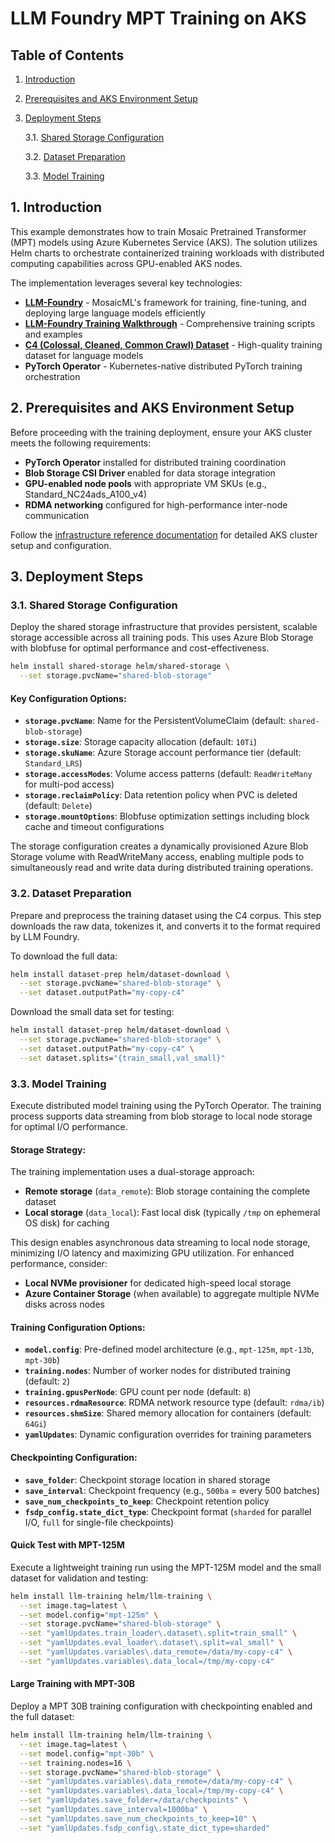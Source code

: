 # LLM Foundry MPT Training on AKS

## Table of Contents

1. [Introduction](#1-introduction)
2. [Prerequisites and AKS Environment Setup](#2-prerequisites-and-aks-environment-setup)
3. [Deployment Steps](#3-deployment-steps)
   
   3.1. [Shared Storage Configuration](#31-shared-storage-configuration)
   
   3.2. [Dataset Preparation](#32-dataset-preparation)
   
   3.3. [Model Training](#33-model-training)

## 1. Introduction

This example demonstrates how to train Mosaic Pretrained Transformer (MPT) models using Azure Kubernetes Service (AKS). The solution utilizes Helm charts to orchestrate containerized training workloads with distributed computing capabilities across GPU-enabled AKS nodes.

The implementation leverages several key technologies:

- **[LLM-Foundry](https://github.com/mosaicml/llm-foundry)** - MosaicML's framework for training, fine-tuning, and deploying large language models efficiently
- **[LLM-Foundry Training Walkthrough](https://github.com/mosaicml/llm-foundry/tree/main/scripts/train)** - Comprehensive training scripts and examples
- **[C4 (Colossal, Cleaned, Common Crawl) Dataset](https://huggingface.co/datasets/allenai/c4)** - High-quality training dataset for language models
- **PyTorch Operator** - Kubernetes-native distributed PyTorch training orchestration

## 2. Prerequisites and AKS Environment Setup

Before proceeding with the training deployment, ensure your AKS cluster meets the following requirements:

- **PyTorch Operator** installed for distributed training coordination
- **Blob Storage CSI Driver** enabled for data storage integration  
- **GPU-enabled node pools** with appropriate VM SKUs (e.g., Standard_NC24ads_A100_v4)
- **RDMA networking** configured for high-performance inter-node communication

Follow the [infrastructure reference documentation](../../../infrastructure_references/aks/README.md) for detailed AKS cluster setup and configuration.

## 3. Deployment Steps

### 3.1. Shared Storage Configuration

Deploy the shared storage infrastructure that provides persistent, scalable storage accessible across all training pods. This uses Azure Blob Storage with blobfuse for optimal performance and cost-effectiveness.

```bash
helm install shared-storage helm/shared-storage \
  --set storage.pvcName="shared-blob-storage"
```

#### Key Configuration Options:

- **`storage.pvcName`**: Name for the PersistentVolumeClaim (default: `shared-blob-storage`)
- **`storage.size`**: Storage capacity allocation (default: `10Ti`)
- **`storage.skuName`**: Azure Storage account performance tier (default: `Standard_LRS`)
- **`storage.accessModes`**: Volume access patterns (default: `ReadWriteMany` for multi-pod access)
- **`storage.reclaimPolicy`**: Data retention policy when PVC is deleted (default: `Delete`)
- **`storage.mountOptions`**: Blobfuse optimization settings including block cache and timeout configurations

The storage configuration creates a dynamically provisioned Azure Blob Storage volume with ReadWriteMany access, enabling multiple pods to simultaneously read and write data during distributed training operations.

### 3.2. Dataset Preparation

Prepare and preprocess the training dataset using the C4 corpus. This step downloads the raw data, tokenizes it, and converts it to the format required by LLM Foundry.

To download the full data:

```bash
helm install dataset-prep helm/dataset-download \
  --set storage.pvcName="shared-blob-storage" \
  --set dataset.outputPath="my-copy-c4"
```

Download the small data set for testing:

```bash
helm install dataset-prep helm/dataset-download \
  --set storage.pvcName="shared-blob-storage" \
  --set dataset.outputPath="my-copy-c4" \
  --set dataset.splits="{train_small,val_small}"
```

### 3.3. Model Training

Execute distributed model training using the PyTorch Operator. The training process supports data streaming from blob storage to local node storage for optimal I/O performance.

#### Storage Strategy:

The training implementation uses a dual-storage approach:
- **Remote storage** (`data_remote`): Blob storage containing the complete dataset
- **Local storage** (`data_local`): Fast local disk (typically `/tmp` on ephemeral OS disk) for caching

This design enables asynchronous data streaming to local node storage, minimizing I/O latency and maximizing GPU utilization. For enhanced performance, consider:
- **Local NVMe provisioner** for dedicated high-speed local storage
- **Azure Container Storage** (when available) to aggregate multiple NVMe disks across nodes

#### Training Configuration Options:

- **`model.config`**: Pre-defined model architecture (e.g., `mpt-125m`, `mpt-13b`, `mpt-30b`)
- **`training.nodes`**: Number of worker nodes for distributed training (default: `2`)
- **`training.gpusPerNode`**: GPU count per node (default: `8`)
- **`resources.rdmaResource`**: RDMA network resource type (default: `rdma/ib`)
- **`resources.shmSize`**: Shared memory allocation for containers (default: `64Gi`)
- **`yamlUpdates`**: Dynamic configuration overrides for training parameters

#### Checkpointing Configuration:

- **`save_folder`**: Checkpoint storage location in shared storage
- **`save_interval`**: Checkpoint frequency (e.g., `500ba` = every 500 batches)
- **`save_num_checkpoints_to_keep`**: Checkpoint retention policy
- **`fsdp_config.state_dict_type`**: Checkpoint format (`sharded` for parallel I/O, `full` for single-file checkpoints)

#### Quick Test with MPT-125M

Execute a lightweight training run using the MPT-125M model and the small dataset for validation and testing:

```bash
helm install llm-training helm/llm-training \
  --set image.tag=latest \
  --set model.config="mpt-125m" \
  --set storage.pvcName="shared-blob-storage" \
  --set "yamlUpdates.train_loader\.dataset\.split=train_small" \
  --set "yamlUpdates.eval_loader\.dataset\.split=val_small" \
  --set "yamlUpdates.variables\.data_remote=/data/my-copy-c4" \
  --set "yamlUpdates.variables\.data_local=/tmp/my-copy-c4"
```

#### Large Training with MPT-30B

Deploy a MPT 30B training configuration with checkpointing enabled and the full dataset:

```bash
helm install llm-training helm/llm-training \
  --set image.tag=latest \
  --set model.config="mpt-30b" \
  --set training.nodes=16 \
  --set storage.pvcName="shared-blob-storage" \
  --set "yamlUpdates.variables\.data_remote=/data/my-copy-c4" \
  --set "yamlUpdates.variables\.data_local=/tmp/my-copy-c4" \
  --set "yamlUpdates.save_folder=/data/checkpoints" \
  --set "yamlUpdates.save_interval=1000ba" \
  --set "yamlUpdates.save_num_checkpoints_to_keep=10" \
  --set "yamlUpdates.fsdp_config\.state_dict_type=sharded"
```


